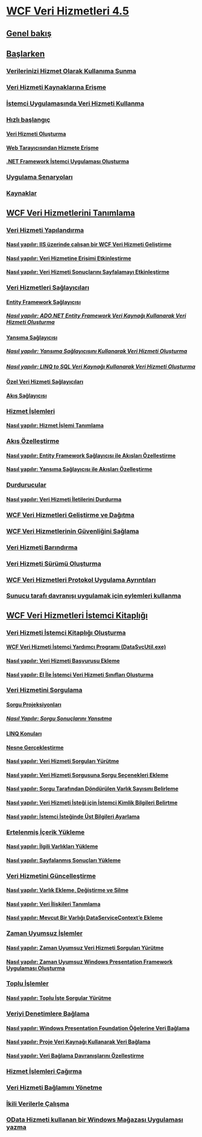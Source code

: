 # [WCF Veri Hizmetleri 4.5](index.md)
## [Genel bakış](wcf-data-services-overview.md)
## [Başlarken](getting-started-with-wcf-data-services.md)
### [Verilerinizi Hizmet Olarak Kullanıma Sunma](exposing-your-data-as-a-service-wcf-data-services.md)
### [Veri Hizmeti Kaynaklarına Erişme](accessing-data-service-resources-wcf-data-services.md)
### [İstemci Uygulamasında Veri Hizmeti Kullanma](using-a-data-service-in-a-client-application-wcf-data-services.md)
### [Hızlı başlangıç](quickstart-wcf-data-services.md)
#### [Veri Hizmeti Oluşturma](creating-the-data-service.md)
#### [Web Tarayıcısından Hizmete Erişme](accessing-the-service-from-a-web-browser-wcf-data-services-quickstart.md)
#### [.NET Framework İstemci Uygulaması Oluşturma](creating-the-dotnet-client-application-wcf-data-services-quickstart.md)
### [Uygulama Senaryoları](application-scenarios-wcf-data-services.md)
### [Kaynaklar](wcf-data-services-resources.md)
## [WCF Veri Hizmetlerini Tanımlama](defining-wcf-data-services.md)
### [Veri Hizmeti Yapılandırma](configuring-the-data-service-wcf-data-services.md)
#### [Nasıl yapılır: IIS üzerinde çalışan bir WCF Veri Hizmeti Geliştirme](how-to-develop-a-wcf-data-service-running-on-iis.md)
#### [Nasıl yapılır: Veri Hizmetine Erişimi Etkinleştirme](how-to-enable-access-to-the-data-service-wcf-data-services.md)
#### [Nasıl yapılır: Veri Hizmeti Sonuçlarını Sayfalamayı Etkinleştirme](how-to-enable-paging-of-data-service-results-wcf-data-services.md)
### [Veri Hizmetleri Sağlayıcıları](data-services-providers-wcf-data-services.md)
#### [Entity Framework Sağlayıcısı](entity-framework-provider-wcf-data-services.md)
##### [Nasıl yapılır: ADO.NET Entity Framework Veri Kaynağı Kullanarak Veri Hizmeti Oluşturma](create-a-data-service-using-an-adonet-ef-data-wcf.md)
#### [Yansıma Sağlayıcısı](reflection-provider-wcf-data-services.md)
##### [Nasıl yapılır: Yansıma Sağlayıcısını Kullanarak Veri Hizmeti Oluşturma](create-a-data-service-using-rp-wcf-data-services.md)
##### [Nasıl yapılır: LINQ to SQL Veri Kaynağı Kullanarak Veri Hizmeti Oluşturma](create-a-data-service-using-linq-to-sql-wcf.md)
#### [Özel Veri Hizmeti Sağlayıcıları](custom-data-service-providers-wcf-data-services.md)
#### [Akış Sağlayıcısı](streaming-provider-wcf-data-services.md)
### [Hizmet İşlemleri](service-operations-wcf-data-services.md)
#### [Nasıl yapılır: Hizmet İşlemi Tanımlama](how-to-define-a-service-operation-wcf-data-services.md)
### [Akış Özelleştirme](feed-customization-wcf-data-services.md)
#### [Nasıl yapılır: Entity Framework Sağlayıcısı ile Akışları Özelleştirme](how-to-customize-feeds-with-ef-provider-wcf-data-services.md)
#### [Nasıl yapılır: Yansıma Sağlayıcısı ile Akışları Özelleştirme](how-to-customize-feeds-with-the-reflection-provider-wcf-data-services.md)
### [Durdurucular](interceptors-wcf-data-services.md)
#### [Nasıl yapılır: Veri Hizmeti İletilerini Durdurma](how-to-intercept-data-service-messages-wcf-data-services.md)
### [WCF Veri Hizmetleri Geliştirme ve Dağıtma](developing-and-deploying-wcf-data-services.md)
### [WCF Veri Hizmetlerinin Güvenliğini Sağlama](securing-wcf-data-services.md)
### [Veri Hizmeti Barındırma](hosting-the-data-service-wcf-data-services.md)
### [Veri Hizmeti Sürümü Oluşturma](data-service-versioning-wcf-data-services.md)
### [WCF Veri Hizmetleri Protokol Uygulama Ayrıntıları](wcf-data-services-protocol-implementation-details.md)
### [Sunucu tarafı davranışı uygulamak için eylemleri kullanma](using-actions-to-implement-server-side-behavior.md)
## [WCF Veri Hizmetleri İstemci Kitaplığı](wcf-data-services-client-library.md)
### [Veri Hizmeti İstemci Kitaplığı Oluşturma](generating-the-data-service-client-library-wcf-data-services.md)
#### [WCF Veri Hizmeti İstemci Yardımcı Programı (DataSvcUtil.exe)](wcf-data-service-client-utility-datasvcutil-exe.md)
#### [Nasıl yapılır: Veri Hizmeti Başvurusu Ekleme](how-to-add-a-data-service-reference-wcf-data-services.md)
#### [Nasıl yapılır: El İle İstemci Veri Hizmeti Sınıfları Oluşturma](how-to-manually-generate-client-data-service-classes-wcf-data-services.md)
### [Veri Hizmetini Sorgulama](querying-the-data-service-wcf-data-services.md)
#### [Sorgu Projeksiyonları](query-projections-wcf-data-services.md)
##### [Nasıl Yapılır: Sorgu Sonuçlarını Yansıtma](how-to-project-query-results-wcf-data-services.md)
#### [LINQ Konuları](linq-considerations-wcf-data-services.md)
#### [Nesne Gerçekleştirme](object-materialization-wcf-data-services.md)
#### [Nasıl yapılır: Veri Hizmeti Sorguları Yürütme](how-to-execute-data-service-queries-wcf-data-services.md)
#### [Nasıl yapılır: Veri Hizmeti Sorgusuna Sorgu Seçenekleri Ekleme](how-to-add-query-options-to-a-data-service-query-wcf-data-services.md)
#### [Nasıl yapılır: Sorgu Tarafından Döndürülen Varlık Sayısını Belirleme](number-of-entities-returned-by-a-query-wcf.md)
#### [Nasıl yapılır: Veri Hizmeti İsteği için İstemci Kimlik Bilgileri Belirtme](specify-client-creds-for-a-data-service-request-wcf.md)
#### [Nasıl yapılır: İstemci İsteğinde Üst Bilgileri Ayarlama](how-to-set-headers-in-the-client-request-wcf-data-services.md)
### [Ertelenmiş İçerik Yükleme](loading-deferred-content-wcf-data-services.md)
#### [Nasıl yapılır: İlgili Varlıkları Yükleme](how-to-load-related-entities-wcf-data-services.md)
#### [Nasıl yapılır: Sayfalanmış Sonuçları Yükleme](how-to-load-paged-results-wcf-data-services.md)
### [Veri Hizmetini Güncelleştirme](updating-the-data-service-wcf-data-services.md)
#### [Nasıl yapılır: Varlık Ekleme, Değiştirme ve Silme](how-to-add-modify-and-delete-entities-wcf-data-services.md)
#### [Nasıl yapılır: Veri İlişkileri Tanımlama](how-to-define-entity-relationships-wcf-data-services.md)
#### [Nasıl yapılır: Mevcut Bir Varlığı DataServiceContext’e Ekleme](attach-an-existing-entity-to-dc-wcf-data.md)
### [Zaman Uyumsuz İşlemler](asynchronous-operations-wcf-data-services.md)
#### [Nasıl yapılır: Zaman Uyumsuz Veri Hizmeti Sorguları Yürütme](how-to-execute-asynchronous-data-service-queries-wcf-data-services.md)
#### [Nasıl yapılır: Zaman Uyumsuz Windows Presentation Framework Uygulaması Oluşturma](create-an-asynchronous-wpf-application-wcf-data-services.md)
### [Toplu İşlemler](batching-operations-wcf-data-services.md)
#### [Nasıl yapılır: Toplu İşte Sorgular Yürütme](how-to-execute-queries-in-a-batch-wcf-data-services.md)
### [Veriyi Denetimlere Bağlama](binding-data-to-controls-wcf-data-services.md)
#### [Nasıl yapılır: Windows Presentation Foundation Öğelerine Veri Bağlama](bind-data-to-wpf-elements-wcf-data-services.md)
#### [Nasıl yapılır: Proje Veri Kaynağı Kullanarak Veri Bağlama](how-to-bind-data-using-a-project-data-source-wcf-data-services.md)
#### [Nasıl yapılır: Veri Bağlama Davranışlarını Özelleştirme](how-to-customize-data-binding-behaviors-wcf-data-services.md)
### [Hizmet İşlemleri Çağırma](calling-service-operations-wcf-data-services.md)
### [Veri Hizmeti Bağlamını Yönetme](managing-the-data-service-context-wcf-data-services.md)
### [İkili Verilerle Çalışma](working-with-binary-data-wcf-data-services.md)
### [OData Hizmeti kullanan bir Windows Mağazası Uygulaması yazma](writing-a-windows-store-app-that-consumes-an-odata-service.md)
